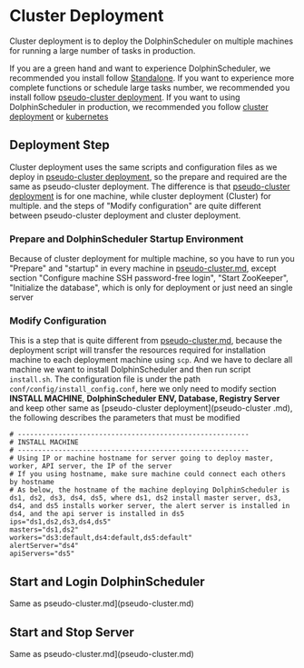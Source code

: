 # Cluster Deployment

Cluster deployment is to deploy the DolphinScheduler on multiple machines for running a large number of tasks in production.

If you are a green hand and want to experience DolphinScheduler, we recommended you install follow [Standalone](standalone.md). If you want to experience more complete functions or schedule large tasks number, we recommended you install follow [pseudo-cluster deployment](pseudo-cluster.md). If you want to using DolphinScheduler in production, we recommended you follow [cluster deployment](cluster.md) or [kubernetes](kubernetes.md)

## Deployment Step

Cluster deployment uses the same scripts and configuration files as we deploy in [pseudo-cluster deployment](pseudo-cluster.md), so the prepare and required are the same as pseudo-cluster deployment. The difference is that [pseudo-cluster deployment](pseudo-cluster.md) is for one machine, while cluster deployment (Cluster) for multiple. and the steps of "Modify configuration" are quite different between pseudo-cluster deployment and cluster deployment.

### Prepare and DolphinScheduler Startup Environment

Because of cluster deployment for multiple machine, so you have to run you "Prepare" and "startup" in every machine in [pseudo-cluster.md](pseudo-cluster.md), except section "Configure machine SSH password-free login", "Start ZooKeeper", "Initialize the database", which is only for deployment or just need an single server

### Modify Configuration

This is a step that is quite different from [pseudo-cluster.md](pseudo-cluster.md), because the deployment script will transfer the resources required for installation machine to each deployment machine using `scp`. And we have to declare all machine we want to install DolphinScheduler and then run script `install.sh`. The configuration file is under the path `conf/config/install_config.conf`, here we only need to modify section **INSTALL MACHINE**, **DolphinScheduler ENV, Database, Registry Server** and keep other same as [pseudo-cluster deployment](pseudo-cluster .md), the following describes the parameters that must be modified

```shell
# ---------------------------------------------------------
# INSTALL MACHINE
# ---------------------------------------------------------
# Using IP or machine hostname for server going to deploy master, worker, API server, the IP of the server
# If you using hostname, make sure machine could connect each others by hostname
# As below, the hostname of the machine deploying DolphinScheduler is ds1, ds2, ds3, ds4, ds5, where ds1, ds2 install master server, ds3, ds4, and ds5 installs worker server, the alert server is installed in ds4, and the api server is installed in ds5
ips="ds1,ds2,ds3,ds4,ds5"
masters="ds1,ds2"
workers="ds3:default,ds4:default,ds5:default"
alertServer="ds4"
apiServers="ds5"
```

## Start and Login DolphinScheduler

Same as pseudo-cluster.md](pseudo-cluster.md)

## Start and Stop Server

Same as pseudo-cluster.md](pseudo-cluster.md)
